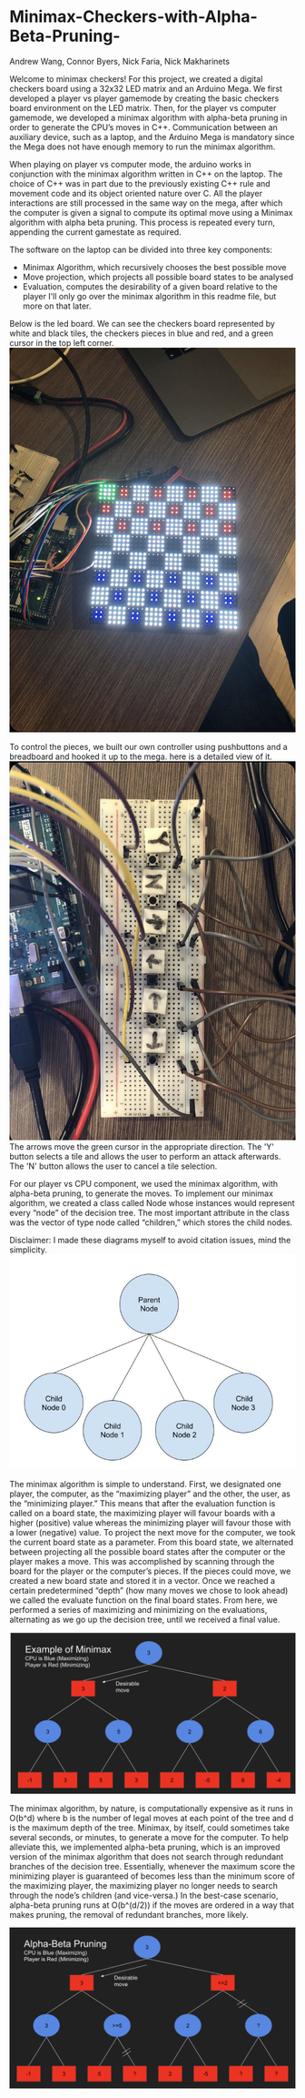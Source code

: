 # Minimax-Checkers-with-Alpha-Beta-Pruning-
Andrew Wang, Connor Byers, Nick Faria, Nick Makharinets

Welcome to minimax checkers! For this project, we created a digital checkers board using a 32x32 LED matrix and an Arduino Mega. We first developed a player vs player gamemode by creating the basic checkers board environment on the LED matrix. Then, for the player vs computer gamemode, we developed a minimax algorithm with alpha-beta pruning in order to generate the CPU’s moves in C++. Communication between an auxiliary device, such as a laptop, and the Arduino Mega is mandatory since the Mega does not have enough memory to run the minimax algorithm.

When playing on player vs computer mode, the arduino works in conjunction with the minimax algorithm written in C++ on the laptop. The choice of C++ was in part due to the previously existing C++ rule and movement code and its object oriented nature over C.  All the player interactions are still processed in the same way on the mega, after which the computer is given a signal to compute its optimal move using a Minimax algorithm with alpha beta pruning. This process is repeated every turn, appending the current gamestate as required. 

The software on the laptop can be divided into three key components:
  - Minimax Algorithm, which recursively chooses the best possible move
  - Move projection, which projects all possible board states to be analysed 
  - Evaluation, computes the desirability of a given board relative to the player
I'll only go over the minimax algorithm in this readme file, but more on that later.

Below is the led board. We can see the checkers board represented by white and black tiles, the checkers pieces in blue and red, and a green cursor in the top left corner.
![Board](./IMG_0258.jpg)

To control the pieces, we built our own controller using pushbuttons and a breadboard and hooked it up to the mega. here is a detailed view of it.
![Board](./IMG_0259.jpg)
The arrows move the green cursor in the appropriate direction. The 'Y' button selects a tile and allows the user to perform an attack afterwards. The 'N' button allows the user to cancel a tile selection.

For our player vs CPU component, we used the minimax algorithm, with alpha-beta pruning, to generate the moves. To implement our minimax algorithm, we created a class called Node whose instances would represent every “node” of the decision tree. The most important attribute in the class was the vector of type node called “children,” which stores the child nodes.

Disclaimer: I made these diagrams myself to avoid citation issues, mind the simplicity.
![Board](./nodeParentChild.jpg)

The minimax algorithm is simple to understand. First, we designated one player, the computer, as the “maximizing player” and the other, the user, as the “minimizing player.” This means that after the evaluation function is called on a board state, the maximizing player will favour boards with a higher (positive) value whereas the minimizing player will favour those with a lower (negative) value. To project the next move for the computer, we took the current board state as a parameter. From this board state, we alternated between projecting all the possible board states after the computer or the player makes a move. This was accomplished by scanning through the board for the player or the computer’s pieces. If the pieces could move, we created a new board state and stored it in a vector. Once we reached a certain predetermined “depth” (how many moves we chose to look ahead) we called the evaluate function on the final board states. From here, we performed a series of maximizing and minimizing on the evaluations, alternating as we go up the decision tree, until we received a final value. 

![Board](./decisionTreeNoABP.png)

The minimax algorithm, by nature, is computationally expensive as it runs in O(b^d) where b is the number of legal moves at each point of the tree and d is the maximum depth of the tree. Minimax, by itself, could sometimes take several seconds, or minutes, to generate a move for the computer. To help alleviate this, we implemented alpha-beta pruning, which is an improved version of the minimax algorithm that does not search through redundant branches of the decision tree. Essentially, whenever the maximum score the minimizing player is guaranteed of becomes less than the minimum score of the maximizing player, the maximizing player no longer needs to search through the node’s children (and vice-versa.) In the best-case scenario, alpha-beta pruning runs at O(b^(d/2)) if the moves are ordered in a way that makes pruning, the removal of redundant branches, more likely. 

![Board](./decisionTreeABP.png)

